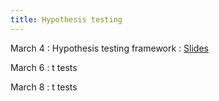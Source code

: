 ```yaml
---
title: Hypothesis testing
---
```


March 4
: Hypothesis testing framework
  : [Slides](https://sta711-s24.github.io/slides/lecture_20.pdf)
  
March 6
: t tests

March 8
: t tests
